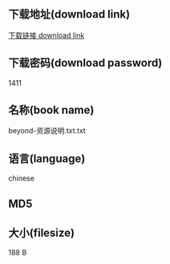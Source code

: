 ## 下载地址(download link)
[下载链接 download link](https://voluble-croquembouche-d321dc.netlify.app/?s=beyond-%E8%B5%84%E6%BA%90%E8%AF%B4%E6%98%8E.txt)

## 下载密码(download password)
1411

## 名称(book name)
beyond-资源说明.txt.txt

## 语言(language)
chinese

## MD5


## 大小(filesize)
188 B
